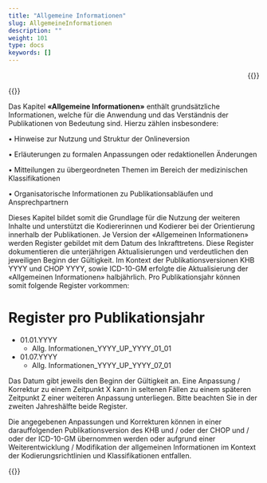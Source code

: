 ```yaml
---
title: "Allgemeine Informationen"
slug: AllgemeineInformationen
description: ""
weight: 101
type: docs
keywords: []
---
```


<p style="text-align: right;">{{<printButton>}}


{{<markdown>}} 
  
Das Kapitel **«Allgemeine Informationen»** enthält grundsätzliche Informationen, welche für die Anwendung und das Verständnis der Publikationen von Bedeutung sind. Hierzu zählen insbesondere:
  
  
•	Hinweise zur Nutzung und Struktur der Onlineversion
  
•	Erläuterungen zu formalen Anpassungen oder redaktionellen Änderungen
  
•	Mitteilungen zu übergeordneten Themen im Bereich der medizinischen Klassifikationen
  
•	Organisatorische Informationen zu Publikationsabläufen und Ansprechpartnern
  
  
  
Dieses Kapitel bildet somit die Grundlage für die Nutzung der weiteren Inhalte und unterstützt die Kodiererinnen und Kodierer bei der Orientierung innerhalb der Publikationen.
Je Version der «Allgemeinen Informationen» werden Register gebildet mit dem Datum des Inkrafttretens. 
Diese Register dokumentieren die unterjährigen Aktualisierungen und verdeutlichen den jeweiligen Beginn der Gültigkeit.
Im Kontext der Publikationsversionen KHB YYYY und CHOP YYYY, sowie ICD-10-GM erfolgte die Aktualisierung der «Allgemeinen Informationen» halbjährlich. 
Pro Publikationsjahr können somit folgende Register vorkommen:

<head>
    <meta charset="UTF-8">
    <title>Register pro Publikationsjahr</title>
</head>
<body>
    <h1>Register pro Publikationsjahr</h1>
    <ul>
        <li>01.01.YYYY
            <ul>
                <li>Allg. Informationen_YYYY_UP_YYYY_01_01</li>
            </ul>
        </li>
        <li>01.07.YYYY
            <ul>
                <li>Allg. Informationen_YYYY_UP_YYYY_07_01</li>
            </ul>
        </li>
    </ul>
</body>
</html>

Das Datum gibt jeweils den Beginn der Gültigkeit an. Eine Anpassung / Korrektur zu einem Zeitpunkt X kann in seltenen Fällen zu einem späteren Zeitpunkt Z einer weiteren Anpassung unterliegen. Bitte beachten Sie in der zweiten Jahreshälfte beide Register. 

Die angegebenen Anpassungen und Korrekturen können in einer darauffolgenden Publikationsversion des KHB und / oder der CHOP und / oder der ICD-10-GM übernommen werden oder aufgrund einer Weiterentwicklung / Modifikation der allgemeinen Informationen im Kontext der Kodierungsrichtlinien und Klassifikationen entfallen.



{{</markdown>}}